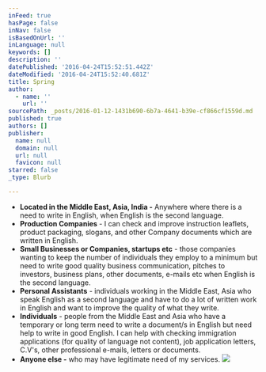 ```yaml
---
inFeed: true
hasPage: false
inNav: false
isBasedOnUrl: ''
inLanguage: null
keywords: []
description: ''
datePublished: '2016-04-24T15:52:51.442Z'
dateModified: '2016-04-24T15:52:40.681Z'
title: Spring
author:
  - name: ''
    url: ''
sourcePath: _posts/2016-01-12-1431b690-6b7a-4641-b39e-cf866cf1559d.md
published: true
authors: []
publisher:
  name: null
  domain: null
  url: null
  favicon: null
starred: false
_type: Blurb

---
```

* **Located in the Middle East, Asia, India -** Anywhere where there is a need to write in English, when English is the second language.
* **Production Companies** - I can check and improve instruction leaflets, product packaging, slogans, and other Company documents which are written in English.
* **Small Businesses or Companies, startups etc** - those companies wanting to keep the number of individuals they employ to a minimum but need to write good quality business communication, pitches to investors, business plans, other documents, e-mails etc when English is the second language.
* **Personal Assistants** - individuals working in the Middle East, Asia who speak English as a second language and have to do a lot of written work in English and want to improve the quality of what they write.
* **Individuals** - people from the Middle East and Asia who have a temporary or long term need to write a document/s in English but need help to write in good English. I can help with checking immigration applications (for quality of language not content), job application letters, C.V's, other professional e-mails, letters or documents.
* **Anyone else -** who may have legitimate need of my services.
![](https://s3-us-west-2.amazonaws.com/the-grid-img/p/8463eb0362ec0d6ae5b7d75799b218db3d388c42.jpg)